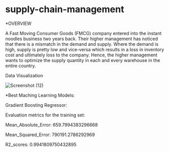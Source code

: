 # supply-chain-management
*OVERVIEW

A Fast Moving Consumer Goods (FMCG) company entered into the instant noodles business two
years back. Their higher management has noticed that there is a mismatch in the demand and
supply. Where the demand is high, supply is pretty low and vice-versa which results in a loss in
inventory cost and ultimately loss to the company. Hence, the higher management wants to
optimize the supply quantity in each and every warehouse in the entire country.

Data Visualization 

![Screenshot (12)](https://github.com/SOORAJ-DSML/supply-chain-management/assets/133573084/dc6522a1-c813-4aa1-b758-f05dfc3d2c24)



*Best Maching Learning Models:

Gradient Boosting Regressor:

Evaluation metrics for the training set:

Mean_Absolute_Error: 659.7994383296668

Mean_Squared_Error: 790191.2786292969

R2_scores: 0.9941809750432895
